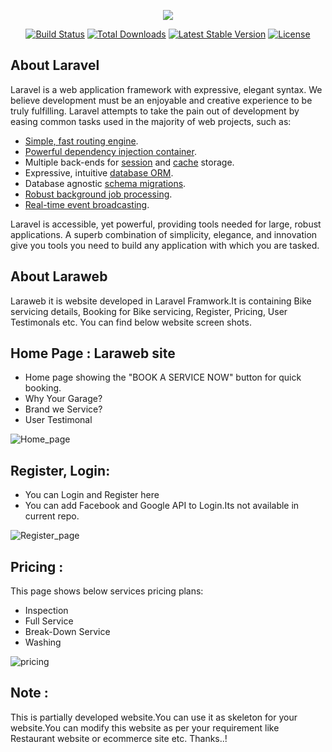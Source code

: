 <p align="center"><img src="https://laravel.com/assets/img/components/logo-laravel.svg"></p>

<p align="center">
<a href="https://travis-ci.org/laravel/framework"><img src="https://travis-ci.org/laravel/framework.svg" alt="Build Status"></a>
<a href="https://packagist.org/packages/laravel/framework"><img src="https://poser.pugx.org/laravel/framework/d/total.svg" alt="Total Downloads"></a>
<a href="https://packagist.org/packages/laravel/framework"><img src="https://poser.pugx.org/laravel/framework/v/stable.svg" alt="Latest Stable Version"></a>
<a href="https://packagist.org/packages/laravel/framework"><img src="https://poser.pugx.org/laravel/framework/license.svg" alt="License"></a>
</p>

## About Laravel

Laravel is a web application framework with expressive, elegant syntax. We believe development must be an enjoyable and creative experience to be truly fulfilling. Laravel attempts to take the pain out of development by easing common tasks used in the majority of web projects, such as:

- [Simple, fast routing engine](https://laravel.com/docs/routing).
- [Powerful dependency injection container](https://laravel.com/docs/container).
- Multiple back-ends for [session](https://laravel.com/docs/session) and [cache](https://laravel.com/docs/cache) storage.
- Expressive, intuitive [database ORM](https://laravel.com/docs/eloquent).
- Database agnostic [schema migrations](https://laravel.com/docs/migrations).
- [Robust background job processing](https://laravel.com/docs/queues).
- [Real-time event broadcasting](https://laravel.com/docs/broadcasting).

Laravel is accessible, yet powerful, providing tools needed for large, robust applications. A superb combination of simplicity, elegance, and innovation give you tools you need to build any application with which you are tasked.

## About Laraweb

Laraweb it is website developed in Laravel Framwork.It is containing Bike servicing details, Booking for Bike servicing, Register, Pricing, User Testimonals etc.
You can find below website screen shots.


## Home Page : Laraweb site

- Home page showing the "BOOK A SERVICE NOW" button for quick booking.
- Why Your Garage?
- Brand we Service?
- User Testimonal

[](url)
![Home_page](https://user-images.githubusercontent.com/24309059/59157877-2c258d80-8ad0-11e9-902b-2fdb658e2bd9.png)

## Register, Login:

- You can Login and Register here
- You can add Facebook and Google API to Login.Its not available in current repo.


![Register_page](https://user-images.githubusercontent.com/24309059/59157991-765b3e80-8ad1-11e9-99d8-4475a1035668.png)

## Pricing :

This page shows below services pricing plans:
- Inspection 
- Full Service
- Break-Down Service
- Washing

![pricing](https://user-images.githubusercontent.com/24309059/59158000-8c68ff00-8ad1-11e9-83e7-fdf73a2ab7ec.png)


## Note :
This is partially developed website.You can use it as skeleton for your website.You can modify this website as per your requirement like Restaurant website or ecommerce site etc.
Thanks..!
